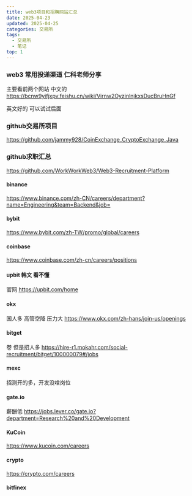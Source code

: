 ```yaml
---
title: web3项目和招聘网站汇总
date: 2025-04-23
updated: 2025-04-25
categories: 交易所
tags:
  - 交易所
  - 笔记
top: 1
---
```



### web3 常用投递渠道 仁科老师分享
主要看前两个网站 中文的
https://bcnw9yifjxpv.feishu.cn/wiki/Virnw2OyzinlnjkxsDucBruHnGf

英文好的 可以试试后面

### github交易所项目
https://github.com/jammy928/CoinExchange_CryptoExchange_Java


### github求职汇总
https://github.com/WorkWorkWeb3/Web3-Recruitment-Platform

#### binance
https://www.binance.com/zh-CN/careers/department?name=Engineering&team=Backend&job=

#### bybit
https://www.bybit.com/zh-TW/promo/global/careers

#### coinbase
https://www.coinbase.com/zh-cn/careers/positions

#### upbit 韩文 看不懂
官网  https://upbit.com/home

#### okx
国人多 高管空降 压力大
https://www.okx.com/zh-hans/join-us/openings

#### bitget
卷 但是招人多
https://hire-r1.mokahr.com/social-recruitment/bitget/100000079#/jobs


#### mexc
招测开的多，开发没啥岗位

#### gate.io
薪酬低
https://jobs.lever.co/gate.io?department=Research%20and%20Development

#### KuCoin
https://www.kucoin.com/careers

#### crypto
https://crypto.com/careers

#### bitfinex


